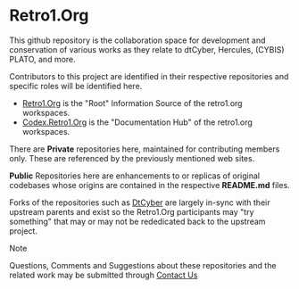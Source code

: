 # Retro1.Org

This github repository is the collaboration space for development and conservation of various works as they relate to 
dtCyber, Hercules, (CYBIS) PLATO, and more.

Contributors to this project are identified in their respective repositories and specific roles will be identified here.

+ [Retro1.Org](https://retro1.org) is the "Root" Information Source of the retro1.org workspaces.
+ [Codex.Retro1.Org](https://codex.retro1.org) is the "Documentation Hub" of the retro1.org workspaces.

There are **Private** repositories here, maintained for contributing members only.  These are referenced by the 
previously mentioned web sites.

**Public** Repositories here are enhancements to or replicas of original codebases whose origins are contained in the
respective **README.md** files.

Forks of the repositories such as [DtCyber](https://github.com/kej715/DtCyber) are largely in-sync with their upstream parents and exist 
so the Retro1.Org participants may "try something" that may or may not be rededicated back to the upstream project.

> [!NOTE]
> Questions, Comments and Suggestions about these repositories and the related work
> may be submitted through [Contact Us](https://retro1.org/contact-us/)


<!--

**Here are some ideas to get you started:**

🙋‍♀️ A short introduction - what is your organization all about?
🌈 Contribution guidelines - how can the community get involved?
👩‍💻 Useful resources - where can the community find your docs? Is there anything else the community should know?
🍿 Fun facts - what does your team eat for breakfast?
🧙 Remember, you can do mighty things with the power of [Markdown](https://docs.github.com/github/writing-on-github/getting-started-with-writing-and-formatting-on-github/basic-writing-and-formatting-syntax)
-->
